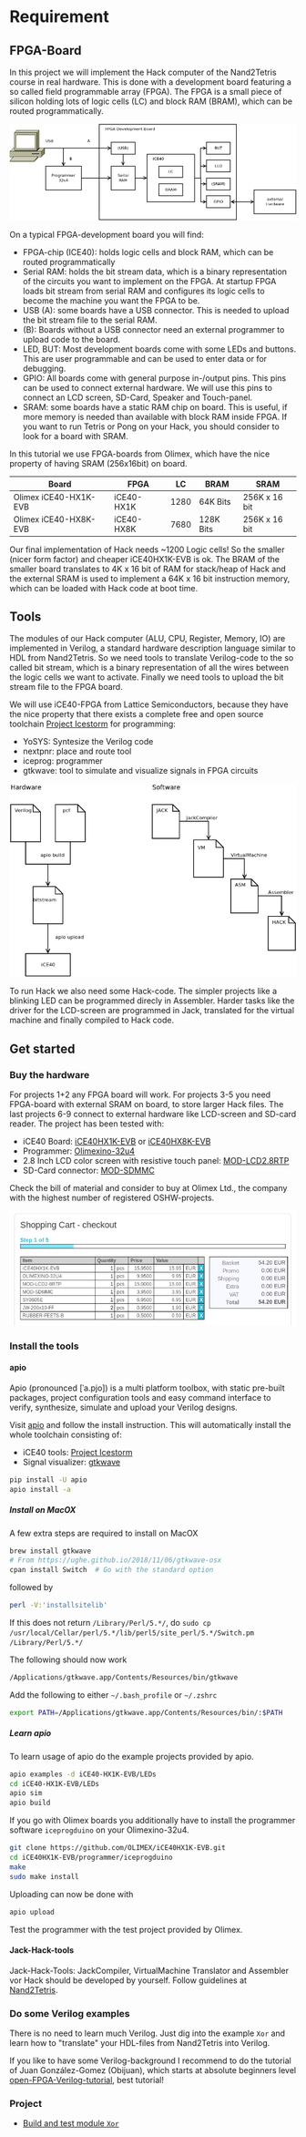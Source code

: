 # Requirement

## FPGA-Board

In this project we will implement the Hack computer of the Nand2Tetris course in real hardware.
This is done with a development board featuring a so called field programmable array (FPGA).
The FPGA is a small piece of silicon holding lots of logic cells (LC) and block RAM (BRAM), which can be routed programmatically.

![FPGA development board](doc/FPGA.png)

On a typical FPGA-development board you will find:

* FPGA-chip (ICE40): holds logic cells and block RAM, which can be routed programmatically
* Serial RAM: holds the bit stream data, which is a binary representation of the circuits you want to implement on the FPGA.
  At startup FPGA loads bit stream from serial RAM and configures its logic cells to become the machine you want the FPGA to be.
* USB (A): some boards have a USB connector.
  This is needed to upload the bit stream file to the serial RAM.
* (B): Boards without a USB connector need an external programmer to upload code to the board.
* LED, BUT: Most development boards come with some LEDs and buttons.
  This are user programmable and can be used to enter data or for debugging.
* GPIO: All boards come with general purpose in-/output pins.
  This pins can be used to connect external hardware. We will use this pins to connect an LCD screen, SD-Card, Speaker and Touch-panel.
* SRAM: some boards have a static RAM chip on board.
  This is useful, if more memory is needed than available with block RAM inside FPGA.
  If you want to run Tetris or Pong on your Hack, you should consider to look for a board with SRAM.

In this tutorial we use FPGA-boards from Olimex, which have the nice property of having SRAM (256x16bit) on board.

|Board|FPGA|LC|BRAM|SRAM|
|--|---|--|--|--|
|Olimex iCE40-HX1K-EVB|iCE40-HX1K|1280|64K Bits|256K x 16 bit|
|Olimex iCE40-HX8K-EVB|iCE40-HX8K|7680|128K Bits|256K x 16 bit|

Our final implementation of Hack needs ~1200 Logic cells!
So the smaller (nicer form factor) and cheaper iCE40HX1K-EVB is ok.
The BRAM of the smaller board translates to 4K x 16 bit of RAM for stack/heap of Hack and the external SRAM is used to implement a 64K x 16 bit instruction memory, which can be loaded with Hack code at boot time.

## Tools

The modules of our Hack computer (ALU, CPU, Register, Memory, IO) are implemented in Verilog, a standard hardware description language similar to HDL from Nand2Tetris.
So we need tools to translate Verilog-code to the so called bit stream, which is a binary representation of all the wires between the logic cells we want to activate.
Finally we need tools to upload the bit stream file to the FPGA board.

We will use iCE40-FPGA from Lattice Semiconductors, because they have the nice property that there exists a complete free and open source toolchain [Project Icestorm](http://www.clifford.at/icestorm/) for programming:

* YoSYS: Syntesize the Verilog code
* nextpnr: place and route tool
* iceprog: programmer
* gtkwave: tool to simulate and visualize signals in FPGA circuits

![Hardware and software](doc/soft.png)

To run Hack we also need some Hack-code. The simpler projects like a blinking LED can be programmed direcly in Assembler. Harder tasks like the driver for the LCD-screen are programmed in Jack, translated for the virtual machine and finally compiled to Hack code.

## Get started

### Buy the hardware

For projects 1+2 any FPGA board will work.
For projects 3-5 you need FPGA-board with external SRAM on board, to store larger Hack files.
The last projects 6-9 connect to external hardware like  LCD-screen and SD-card reader.
The project has been tested with:

* iCE40 Board: [iCE40HX1K-EVB](https://www.Olimex.com/Products/FPGA/iCE40/) or [iCE40HX8K-EVB](https://www.Olimex.com/Products/FPGA/iCE40/)
* Programmer: [Olimexino-32u4](https://www.Olimex.com/Products/Duino/AVR/OLIMEXINO-32U4/open-source-hardware)
* 2.8 Inch LCD color screen with resistive touch panel: [MOD-LCD2.8RTP](https://www.Olimex.com/Products/Modules/LCD/MOD-LCD2-8RTP)
* SD-Card connector: [MOD-SDMMC](https://www.Olimex.com/Products/Modules/Interface/MOD-SDMMC/open-source-hardware)

Check the bill of material and consider to buy at Olimex Ltd., the company with the highest number of registered OSHW-projects.

![Shopping cart](doc/BOM.png)

### Install the tools

#### apio

Apio (pronounced [ˈa.pjo]) is a multi platform toolbox, with static pre-built packages, project configuration tools and easy command interface to verify, synthesize, simulate and upload your Verilog designs.

 Visit [apio](https://github.com/FPGAwars/apio) and follow the install instruction.
 This will automatically install the whole toolchain consisting of:

* iCE40 tools: [Project Icestorm](http://www.clifford.at/icestorm/)
* Signal visualizer: [gtkwave](http://gtkwave.sourceforge.net/)

```bash
pip install -U apio
apio install -a
```

##### Install on MacOX

A few extra steps are required to install on MacOX

```bash
brew install gtkwave
# From https://ughe.github.io/2018/11/06/gtkwave-osx
cpan install Switch  # Go with the standard option
```

followed by

```bash
perl -V:'installsitelib'
```

If this does not return `/Library/Perl/5.*/`, do `sudo cp /usr/local/Cellar/perl/5.*/lib/perl5/site_perl/5.*/Switch.pm /Library/Perl/5.*/`

The following should now work

```bash
/Applications/gtkwave.app/Contents/Resources/bin/gtkwave
```

Add the following to either `~/.bash_profile` or `~/.zshrc`

```bash
export PATH=/Applications/gtkwave.app/Contents/Resources/bin/:$PATH
```

##### Learn apio

To learn usage of apio do the example projects provided by apio.

```bash
apio examples -d iCE40-HX1K-EVB/LEDs
cd iCE40-HX1K-EVB/LEDs
apio sim
apio build
```

If you go with Olimex boards you additionally have to install the programmer software `iceprogduino` on your Olimexino-32u4.

```bash
git clone https://github.com/OLIMEX/iCE40HX1K-EVB.git
cd iCE40HX1K-EVB/programmer/iceprogduino
make
sudo make install
```

Uploading can now be done with

```bash
apio upload
```

Test the programmer with the test project provided by Olimex.

#### Jack-Hack-tools

Jack-Hack-Tools: JackCompiler, VirtualMachine Translator and Assembler vor Hack should be developed by yourself.
Follow guidelines at [Nand2Tetris](https://www.Nand2Tetris.org/).

### Do some Verilog examples

There is no need to learn much Verilog.
Just dig into the example `Xor` and learn how to "translate" your HDL-files from Nand2Tetris into Verilog.

If you like to have some Verilog-background I recommend to do the tutorial of Juan González-Gomez (Obijuan), which starts at absolute beginners level [open-FPGA-Verilog-tutorial](https://github.com/Obijuan/open-FPGA-Verilog-tutorial/), best tutorial!

### Project

* [Build and test module `Xor`](Xor)
